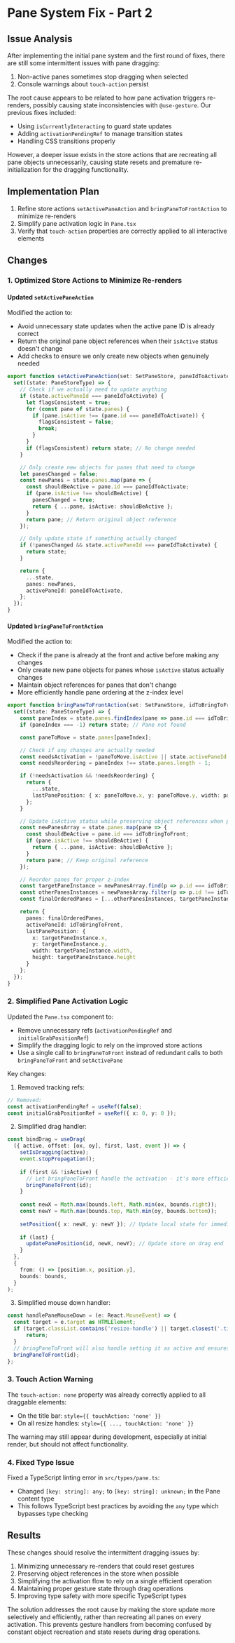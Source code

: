 # Pane System Fix - Part 2

## Issue Analysis

After implementing the initial pane system and the first round of fixes, there are still some intermittent issues with pane dragging:

1. Non-active panes sometimes stop dragging when selected
2. Console warnings about `touch-action` persist

The root cause appears to be related to how pane activation triggers re-renders, possibly causing state inconsistencies with `@use-gesture`. Our previous fixes included:
- Using `isCurrentlyInteracting` to guard state updates
- Adding `activationPendingRef` to manage transition states
- Handling CSS transitions properly

However, a deeper issue exists in the store actions that are recreating all pane objects unnecessarily, causing state resets and premature re-initialization for the dragging functionality.

## Implementation Plan

1. Refine store actions `setActivePaneAction` and `bringPaneToFrontAction` to minimize re-renders
2. Simplify pane activation logic in `Pane.tsx`
3. Verify that `touch-action` properties are correctly applied to all interactive elements

## Changes

### 1. Optimized Store Actions to Minimize Re-renders

#### Updated `setActivePaneAction`

Modified the action to:
- Avoid unnecessary state updates when the active pane ID is already correct
- Return the original pane object references when their `isActive` status doesn't change
- Add checks to ensure we only create new objects when genuinely needed

```typescript
export function setActivePaneAction(set: SetPaneStore, paneIdToActivate: string | null) {
  set((state: PaneStoreType) => {
    // Check if we actually need to update anything
    if (state.activePaneId === paneIdToActivate) {
      let flagsConsistent = true;
      for (const pane of state.panes) {
        if (pane.isActive !== (pane.id === paneIdToActivate)) {
          flagsConsistent = false;
          break;
        }
      }
      if (flagsConsistent) return state; // No change needed
    }

    // Only create new objects for panes that need to change
    let panesChanged = false;
    const newPanes = state.panes.map(pane => {
      const shouldBeActive = pane.id === paneIdToActivate;
      if (pane.isActive !== shouldBeActive) {
        panesChanged = true;
        return { ...pane, isActive: shouldBeActive };
      }
      return pane; // Return original object reference
    });

    // Only update state if something actually changed
    if (!panesChanged && state.activePaneId === paneIdToActivate) {
      return state;
    }

    return {
      ...state,
      panes: newPanes,
      activePaneId: paneIdToActivate,
    };
  });
}
```

#### Updated `bringPaneToFrontAction`

Modified the action to:
- Check if the pane is already at the front and active before making any changes
- Only create new pane objects for panes whose `isActive` status actually changes
- Maintain object references for panes that don't change
- More efficiently handle pane ordering at the z-index level

```typescript
export function bringPaneToFrontAction(set: SetPaneStore, idToBringToFront: string) {
  set((state: PaneStoreType) => {
    const paneIndex = state.panes.findIndex(pane => pane.id === idToBringToFront);
    if (paneIndex === -1) return state; // Pane not found

    const paneToMove = state.panes[paneIndex];

    // Check if any changes are actually needed
    const needsActivation = !paneToMove.isActive || state.activePaneId !== idToBringToFront;
    const needsReordering = paneIndex !== state.panes.length - 1;

    if (!needsActivation && !needsReordering) {
      return {
        ...state,
        lastPanePosition: { x: paneToMove.x, y: paneToMove.y, width: paneToMove.width, height: paneToMove.height }
      };
    }

    // Update isActive status while preserving object references when possible
    const newPanesArray = state.panes.map(pane => {
      const shouldBeActive = pane.id === idToBringToFront;
      if (pane.isActive !== shouldBeActive) {
        return { ...pane, isActive: shouldBeActive };
      }
      return pane; // Keep original reference
    });

    // Reorder panes for proper z-index
    const targetPaneInstance = newPanesArray.find(p => p.id === idToBringToFront)!;
    const otherPanesInstances = newPanesArray.filter(p => p.id !== idToBringToFront);
    const finalOrderedPanes = [...otherPanesInstances, targetPaneInstance];

    return {
      panes: finalOrderedPanes,
      activePaneId: idToBringToFront,
      lastPanePosition: { 
        x: targetPaneInstance.x, 
        y: targetPaneInstance.y, 
        width: targetPaneInstance.width, 
        height: targetPaneInstance.height 
      }
    };
  });
}
```

### 2. Simplified Pane Activation Logic

Updated the `Pane.tsx` component to:
- Remove unnecessary refs (`activationPendingRef` and `initialGrabPositionRef`)
- Simplify the dragging logic to rely on the improved store actions
- Use a single call to `bringPaneToFront` instead of redundant calls to both `bringPaneToFront` and `setActivePane`

Key changes:

1. Removed tracking refs:
```typescript
// Removed:
const activationPendingRef = useRef(false);
const initialGrabPositionRef = useRef({ x: 0, y: 0 });
```

2. Simplified drag handler:
```typescript
const bindDrag = useDrag(
  ({ active, offset: [ox, oy], first, last, event }) => {
    setIsDragging(active);
    event.stopPropagation();
    
    if (first && !isActive) {
      // Let bringPaneToFront handle the activation - it's more efficient now
      bringPaneToFront(id);
    }
    
    const newX = Math.max(bounds.left, Math.min(ox, bounds.right));
    const newY = Math.max(bounds.top, Math.min(oy, bounds.bottom));
    
    setPosition({ x: newX, y: newY }); // Update local state for immediate feedback
    
    if (last) {
      updatePanePosition(id, newX, newY); // Update store on drag end
    }
  },
  {
    from: () => [position.x, position.y],
    bounds: bounds,
  }
);
```

3. Simplified mouse down handler:
```typescript
const handlePaneMouseDown = (e: React.MouseEvent) => {
  const target = e.target as HTMLElement;
  if (target.classList.contains('resize-handle') || target.closest('.title-bar-button-container')) {
      return;
  }
  // bringPaneToFront will also handle setting it as active and ensures correct z-index.
  bringPaneToFront(id);
};
```

### 3. Touch Action Warning

The `touch-action: none` property was already correctly applied to all draggable elements:
- On the title bar: `style={{ touchAction: 'none' }}`
- On all resize handles: `style={{ ..., touchAction: 'none' }}`

The warning may still appear during development, especially at initial render, but should not affect functionality.

### 4. Fixed Type Issue

Fixed a TypeScript linting error in `src/types/pane.ts`:
- Changed `[key: string]: any;` to `[key: string]: unknown;` in the Pane content type
- This follows TypeScript best practices by avoiding the `any` type which bypasses type checking

## Results

These changes should resolve the intermittent dragging issues by:

1. Minimizing unnecessary re-renders that could reset gestures
2. Preserving object references in the store when possible
3. Simplifying the activation flow to rely on a single efficient operation
4. Maintaining proper gesture state through drag operations
5. Improving type safety with more specific TypeScript types

The solution addresses the root cause by making the store update more selectively and efficiently, rather than recreating all panes on every activation. This prevents gesture handlers from becoming confused by constant object recreation and state resets during drag operations.